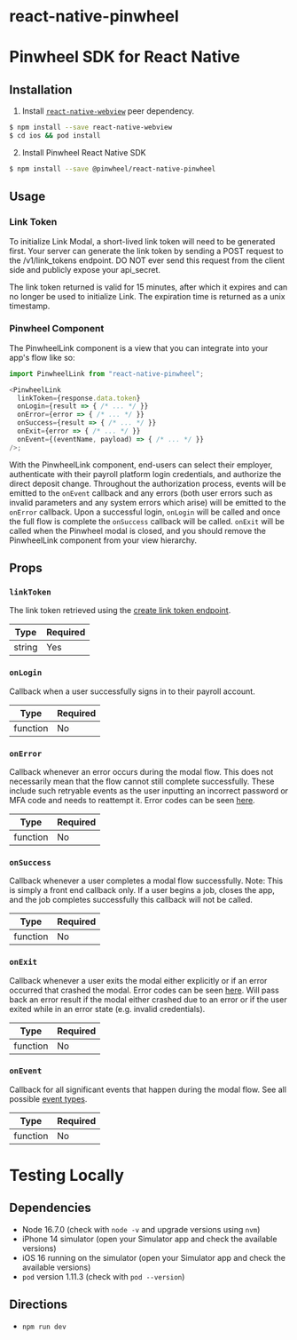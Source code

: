 # react-native-pinwheel

# Pinwheel SDK for React Native

## Installation

1. Install [`react-native-webview`](https://www.npmjs.com/package/react-native-webview) peer dependency.

```bash
$ npm install --save react-native-webview
$ cd ios && pod install
```

2. Install Pinwheel React Native SDK

```bash
$ npm install --save @pinwheel/react-native-pinwheel
```

## Usage

### Link Token

To initialize Link Modal, a short-lived link token will need to be generated first. Your server can generate the link token by sending a POST request to the /v1/link_tokens endpoint. DO NOT ever send this request from the client side and publicly expose your api_secret.

The link token returned is valid for 15 minutes, after which it expires and can no longer be used to initialize Link. The expiration time is returned as a unix timestamp.

### Pinwheel Component

The PinwheelLink component is a view that you can integrate into your app's flow like so:

```javascript
import PinwheelLink from "react-native-pinwheel";

<PinwheelLink
  linkToken={response.data.token}
  onLogin={result => { /* ... */ }}
  onError={error => { /* ... */ }}
  onSuccess={result => { /* ... */ }}
  onExit={error => { /* ... */ }}
  onEvent={(eventName, payload) => { /* ... */ }}
/>;
```

With the PinwheelLink component, end-users can select their employer, authenticate with their payroll platform login credentials, and authorize the direct deposit change. Throughout the authorization process, events will be emitted to the `onEvent` callback and any errors (both user errors such as invalid parameters and any system errors which arise) will be emitted to the `onError` callback. Upon a successful login, `onLogin` will be called and once the full flow is complete the `onSuccess` callback will be called. `onExit` will be called when the Pinwheel modal is closed, and you should remove the PinwheelLink component from your view hierarchy.

## Props

### `linkToken`

The link token retrieved using the [create link token endpoint](https://docs.getpinwheel.com/docs/api/docs/guides/Link.md#link-token).

| Type   | Required |
| ------ | -------- |
| string | Yes      |

### `onLogin`

Callback when a user successfully signs in to their payroll account.

| Type     | Required |
| -------- | -------- |
| function | No       |

### `onError`

Callback whenever an error occurs during the modal flow. This does not necessarily mean that the flow cannot still complete successfully. These include such retryable events as the user inputting an incorrect password or MFA code and needs to reattempt it. Error codes can be seen [here](https://docs.getpinwheel.com/docs/api/docs/guides/Link.md#errors-1).

| Type     | Required |
| -------- | -------- |
| function | No      |

### `onSuccess`

Callback whenever a user completes a modal flow successfully. Note: This is simply a front end callback only. If a user begins a job, closes the app, and the job completes successfully this callback will not be called.

| Type     | Required |
| -------- | -------- |
| function | No       |

### `onExit`

Callback whenever a user exits the modal either explicitly or if an error occurred that crashed the modal. Error codes can be seen [here](https://docs.getpinwheel.com/docs/api/docs/guides/Link.md#errors-1). Will pass back an error result if the modal either crashed due to an error or if the user exited while in an error state (e.g. invalid credentials).

| Type     | Required |
| -------- | -------- |
| function | No      |

### `onEvent`

Callback for all significant events that happen during the modal flow. See all possible [event types](https://docs.getpinwheel.com/docs/api/docs/guides/Link.md#events).

| Type     | Required |
| -------- | -------- |
| function | No       |

# Testing Locally

## Dependencies

- Node 16.7.0 (check with `node -v` and upgrade versions using `nvm`)
- iPhone 14 simulator (open your Simulator app and check the available versions)
- iOS 16 running on the simulator (open your Simulator app and check the available versions)
- `pod` version 1.11.3 (check with `pod --version`)

## Directions

- `npm run dev`
